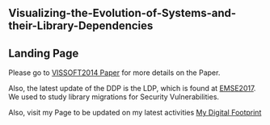 Visualizing-the-Evolution-of-Systems-and-their-Library-Dependencies
----
## Landing Page

Please go to [VISSOFT2014 Paper](https://github.com/raux/Visualizing-the-Evolution-of-Systems-and-their-Library-Dependencies) for more details on the Paper.

Also, the latest update of the DDP is the LDP, which is found at [EMSE2017](https://github.com/raux/Impact-of-Security-Advisories-on-Library-Migrations). We used to study library migrations for Security Vulnerabilities.

Also, visit my Page to be updated on my latest activities [My Digital Footprint](https://raux.github.io)
